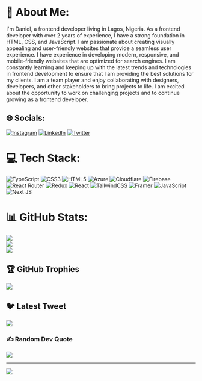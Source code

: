 # 💫 About Me:
I'm Daniel, a frontend developer living in Lagos, Nigeria. As a frontend developer with over 2 years of experience, I have a strong foundation in HTML, CSS, and JavaScript. I am passionate about creating visually appealing and user-friendly websites that provide a seamless user experience. I have experience in developing modern, responsive, and mobile-friendly websites that are optimized for search engines. I am constantly learning and keeping up with the latest trends and technologies in frontend development to ensure that I am providing the best solutions for my clients. I am a team player and enjoy collaborating with designers, developers, and other stakeholders to bring projects to life. I am excited about the opportunity to work on challenging projects and to continue growing as a frontend developer.


## 🌐 Socials:
[![Instagram](https://img.shields.io/badge/Instagram-%23E4405F.svg?logo=Instagram&logoColor=white)](https://instagram.com/damel_designs) [![LinkedIn](https://img.shields.io/badge/LinkedIn-%230077B5.svg?logo=linkedin&logoColor=white)](https://linkedin.com/in/Daniel-Jesutobi-Ekundayo) [![Twitter](https://img.shields.io/badge/Twitter-%231DA1F2.svg?logo=Twitter&logoColor=white)](https://twitter.com/dameldesign) 

# 💻 Tech Stack:
![TypeScript](https://img.shields.io/badge/typescript-%23007ACC.svg?style=for-the-badge&logo=typescript&logoColor=white) ![CSS3](https://img.shields.io/badge/css3-%231572B6.svg?style=for-the-badge&logo=css3&logoColor=white) ![HTML5](https://img.shields.io/badge/html5-%23E34F26.svg?style=for-the-badge&logo=html5&logoColor=white) ![Azure](https://img.shields.io/badge/azure-%230072C6.svg?style=for-the-badge&logo=azure-devops&logoColor=white) ![Cloudflare](https://img.shields.io/badge/Cloudflare-F38020?style=for-the-badge&logo=Cloudflare&logoColor=white) ![Firebase](https://img.shields.io/badge/firebase-%23039BE5.svg?style=for-the-badge&logo=firebase) ![React Router](https://img.shields.io/badge/React_Router-CA4245?style=for-the-badge&logo=react-router&logoColor=white) ![Redux](https://img.shields.io/badge/redux-%23593d88.svg?style=for-the-badge&logo=redux&logoColor=white) ![React](https://img.shields.io/badge/react-%2320232a.svg?style=for-the-badge&logo=react&logoColor=%2361DAFB) ![TailwindCSS](https://img.shields.io/badge/tailwindcss-%2338B2AC.svg?style=for-the-badge&logo=tailwind-css&logoColor=white) ![Framer](https://img.shields.io/badge/Framer-black?style=for-the-badge&logo=framer&logoColor=blue) ![JavaScript](https://img.shields.io/badge/javascript-%23323330.svg?style=for-the-badge&logo=javascript&logoColor=%23F7DF1E) ![Next JS](https://img.shields.io/badge/Next-black?style=for-the-badge&logo=next.js&logoColor=white)
# 📊 GitHub Stats:
![](https://github-readme-stats.vercel.app/api?username=DAMELDESIGN&theme=dracula&hide_border=false&include_all_commits=true&count_private=true)<br/>
![](https://github-readme-streak-stats.herokuapp.com/?user=DAMELDESIGN&theme=dracula&hide_border=false)<br/>
![](https://github-readme-stats.vercel.app/api/top-langs/?username=DAMELDESIGN&theme=dracula&hide_border=false&include_all_commits=true&count_private=true&layout=compact)

## 🏆 GitHub Trophies
![](https://github-profile-trophy.vercel.app/?username=DAMELDESIGN&theme=dracula&no-frame=true&no-bg=true&margin-w=4)

## 🐦 Latest Tweet
[![](https://gtce.itsvg.in/api?username=dameldesign)](https://github.com/VishwaGauravIn/github-twitter-card-embed)

### ✍️ Random Dev Quote
![](https://quotes-github-readme.vercel.app/api?type=horizontal&theme=radical)

---
[![](https://visitcount.itsvg.in/api?id=DAMELDESIGN&icon=6&color=10)](https://visitcount.itsvg.in)

<!-- Proudly created with GPRM ( https://gprm.itsvg.in ) -->
